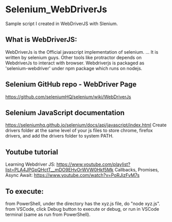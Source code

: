 # Selenium_WebDriverJs
Sample script I created in WebDriverJS with Slenium.

## What is WebDriverJS:
WebDriverJs is the Official javascript implementation of selenium. ... It is written by selenium guys. Other tools like protractor depends on WebdriverJs to interact with browser. Webdriverjs is packaged as 'selenium-webdriver' under npm package which runs on nodejs.

## Selenium GitHub repo - WebDriver Page
https://github.com/seleniumHQ/selenium/wiki/WebDriverJs

## Selenium JavaScript documentation
https://seleniumhq.github.io/selenium/docs/api/javascript/index.html
Create drivers folder at the same level of your js files to store chrome, firefox drivers, and add the drivers folder to system PATH.

## Youtube tutorial
Learning Webdriver JS: https://www.youtube.com/playlist?list=PLA4JPGpQHctT__mDO9EHvOrWVW0Hkf5Mk
Callbacks, Promises, Async Await: https://www.youtube.com/watch?v=PoRJizFvM7s

## To execute:
from PowerShell, under the directory has the xyz.js file, do "node xyz.js".
from VSCode, click Debug button to execute or debug, or run in VSCode terminal (same as run from PowerShell).
